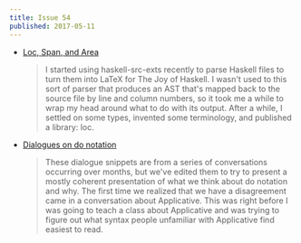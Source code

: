 ```yaml
---
title: Issue 54
published: 2017-05-11
---
```


-   [Loc, Span, and Area](https://chris-martin.org/2017/loc)

    > I started using haskell-src-exts recently to parse Haskell files to turn them into LaTeX for The Joy of Haskell. I wasn't used to this sort of parser that produces an AST that's mapped back to the source file by line and column numbers, so it took me a while to wrap my head around what to do with its output. After a while, I settled on some types, invented some terminology, and published a library: loc.

-   [Dialogues on do notation](https://joyofhaskell.com/posts/2017-05-07-do-notation.html)

    > These dialogue snippets are from a series of conversations occurring over months, but we've edited them to try to present a mostly coherent presentation of what we think about do notation and why. The first time we realized that we have a disagreement came in a conversation about Applicative. This was right before I was going to teach a class about Applicative and was trying to figure out what syntax people unfamiliar with Applicative find easiest to read.
